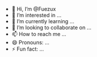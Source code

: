 - 👋 Hi, I’m @Fuezux
- 👀 I’m interested in ...
- 🌱 I’m currently learning ...
- 💞️ I’m looking to collaborate on ...
- 📫 How to reach me ...
- 😄 Pronouns: ...
- ⚡ Fun fact: ...

<!---
Fuezux/Fuezux is a ✨ special ✨ repository because its `README.md` (this file) appears on your GitHub profile.
You can click the Preview link to take a look at your changes.
--->
